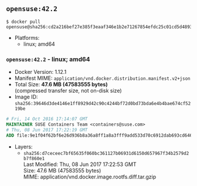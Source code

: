 ## `opensuse:42.2`

```console
$ docker pull opensuse@sha256:cd2a216bef27e385f3eaaf346e1b2e71267854efdc25c01cd5d4893d0763cc32
```

-	Platforms:
	-	linux; amd64

### `opensuse:42.2` - linux; amd64

-	Docker Version: 1.12.1
-	Manifest MIME: `application/vnd.docker.distribution.manifest.v2+json`
-	Total Size: **47.6 MB (47583555 bytes)**  
	(compressed transfer size, not on-disk size)
-	Image ID: `sha256:39646d3de4146e1ff8929d42c90c4244bf72d0bd73bda6e4b4bae674cf5219be`

```dockerfile
# Fri, 14 Oct 2016 17:14:07 GMT
MAINTAINER SUSE Containers Team <containers@suse.com>
# Thu, 08 Jun 2017 17:22:19 GMT
ADD file:9e1f04f62bf6e26d936b8a36a8ff1a8a3fff9add533d70c6912dab693cd64642 in / 
```

-	Layers:
	-	`sha256:d7ceceec7bf65635f060bc361127b06931d6150d657967f34b2579d2b7f860e1`  
		Last Modified: Thu, 08 Jun 2017 17:22:53 GMT  
		Size: 47.6 MB (47583555 bytes)  
		MIME: application/vnd.docker.image.rootfs.diff.tar.gzip
